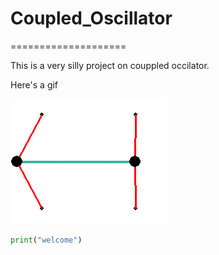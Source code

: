 # Coupled_Oscillator
====================

This is a very silly project on couppled occilator.

Here's a gif 

![Cpl Occ](https://github.com/ab7un11j/Coupled_Oscillator/blob/main/Coupled_Oscillator/Coupled_Oscillator.gif)

```py
print("welcome")
```

